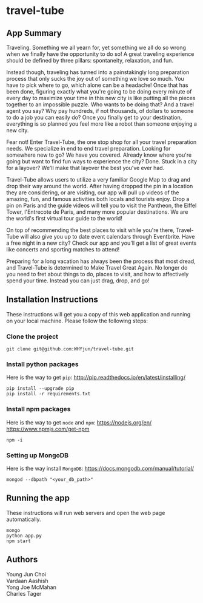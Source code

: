 # travel-tube 

## App Summary

Traveling. Something we all yearn for, yet something we all do so wrong when we finally have the opportunity to do so! A great traveling experience should be defined by three pillars: spontaneity, relaxation, and fun.

Instead though, traveling has turned into a painstakingly long preparation process that only sucks the joy out of something we love so much. You have to pick where to go, which alone can be a headache! Once that has been done, figuring exactly what you're going to be doing every minute of every day to maximize your time in this new city is like putting all the pieces together to an impossible puzzle. Who wants to be doing that? And a travel agent you say? Why pay hundreds, if not thousands, of dollars to someone to do a job you can easily do? Once you finally get to your destination, everything is so planned you feel more like a robot than someone enjoying a new city. 

Fear not! Enter Travel-Tube, the one stop shop for all your travel preparation needs. We specialize in end to end travel preparation. Looking for somewhere new to go? We have you covered. Already know where you're going but want to find fun ways to experience the city? Done. Stuck in a city for a layover? We'll make that layover the best you've ever had.

Travel-Tube allows users to utilize a very familiar Google Map to drag and drop their way around the world. After having dropped the pin in a location they are considering, or are visiting, our app will pull up videos of the amazing, fun, and famous activities both locals and tourists enjoy. Drop a pin on Paris and the guide videos will tell you to visit the Pantheon, the Eiffel Tower, l'Entrecote de Paris, and many more popular destinations. We are the world's first virtual tour guide to the world!

On top of recommending the best places to visit while you're there, Travel-Tube will also give you up to date event calendars through Eventbrite. Have a free night in a new city? Check our app and you'll get a list of great events like concerts and sporting matches to attend!

Preparing for a long vacation has always been the process that most dread, and Travel-Tube is determined to Make Travel Great Again. No longer do you need to fret about things to do, places to visit, and how to affectively spend your time. Instead you can just drag, drop, and go!

## Installation Instructions

These instructions will get you a copy of this web application and running on your local machine. Please follow the following steps:

### Clone the project

```
git clone git@github.com:WHYjun/travel-tube.git
```

### Install python packages

Here is the way to get `pip`: http://pip.readthedocs.io/en/latest/installing/

```
pip install --upgrade pip
pip install -r requirements.txt
```

### Install npm packages

Here is the way to get `node` and `npm`: https://nodejs.org/en/ https://www.npmjs.com/get-npm

```
npm -i
```

### Setting up MongoDB

Here is the way install `MongoDB`: https://docs.mongodb.com/manual/tutorial/ 

```
mongod --dbpath "<your_db_path>"
```

## Running the app

These instructions will run web servers and open the web page automatically.

```
mongo
python app.py
npm start
```

## Authors

Young Jun Choi\
Vardaan Aashish\
Yong Joe McMahan\
Charles Tager
